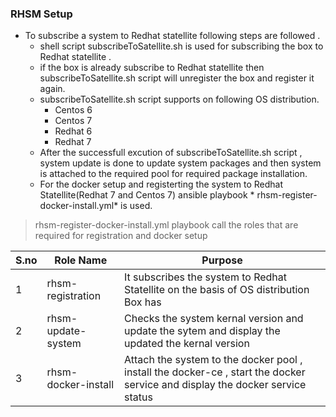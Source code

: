 ### RHSM Setup

- To subscribe a system to Redhat statellite following steps are followed . 
    - shell script subscribeToSatellite.sh is used for subscribing the box to Redhat statellite . 
	- if the box is already subscribe to Redhat statellite then subscribeToSatellite.sh script will unregister the box and register it again.
	- subscribeToSatellite.sh script supports on following OS distribution.
	 	- Centos 6
	 	- Centos 7
		- Redhat 6
	 	- Redhat 7
	- After the successfull excution of subscribeToSatellite.sh script , system update is done to update system packages and then system is attached to the required pool for required package installation.
	- For the docker setup  and registerting the system to Redhat Statellite(Redhat 7 and Centos 7)  ansible playbook * rhsm-register-docker-install.yml*  is used.
> rhsm-register-docker-install.yml playbook call the roles that are required for registration and docker setup

| S.no 	| Role Name 	| Purpose 	|
|------	|---------------------	|--------------------------------------------------------------------------------------------------------------------------------	|
| 1 	| rhsm-registration 	| It subscribes  the system to Redhat Statellite on the basis of OS distribution Box has 	|
| 2 	| rhsm-update-system 	| Checks the system kernal version and update the sytem and display the updated the kernal version 	|
| 3 	| rhsm-docker-install 	| Attach the system to the docker pool , install the docker-ce , start the docker service and display the docker service status| 	|
